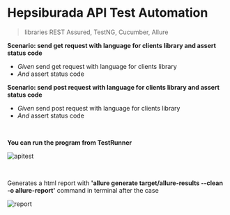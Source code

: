 # Hepsiburada API Test Automation 

> libraries REST Assured, TestNG, Cucumber, Allure

  **Scenario: send get request with language for clients library and assert status code**
   - *Given* send get request with language for clients library
   - *And* assert status code

  **Scenario: send post request with language for clients library and assert status code**
   - *Given* send post request with language for clients library
   - *And* assert status code
      
</br>

**You can run the program from TestRunner**</br>

![apitest](https://user-images.githubusercontent.com/88919177/187071719-cafc261f-b639-4a90-878b-4306b71af140.gif)

</br>

Generates a html report with **'allure generate target/allure-results --clean -o allure-report'** command in terminal after the case</br>

![report](https://user-images.githubusercontent.com/88919177/187071839-c0127342-2632-4a62-a8fb-a210f4c89b91.gif)
